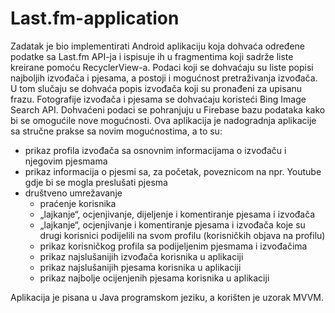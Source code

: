 # Last.fm-application

Zadatak je bio implementirati Android aplikaciju koja dohvaća određene podatke sa Last.fm API-ja i ispisuje ih u fragmentima koji sadrže liste kreirane pomoću RecyclerView-a. Podaci koji se dohvaćaju su liste popisi najboljih izvođača i pjesama, a postoji i mogućnost pretraživanja izvođača. U tom slučaju se dohvaća popis izvođača koji su pronađeni za upisanu frazu. Fotografije izvođača i pjesama se dohvaćaju koristeći Bing Image Search API. Dohvaćeni podaci se pohranjuju u Firebase bazu podataka kako bi se omogućile nove mogućnosti. Ova aplikacija je nadogradnja aplikacije sa stručne prakse sa novim mogućnostima, a to su:

- prikaz profila izvođača sa osnovnim informacijama o izvođaču i njegovim pjesmama
- prikaz informacija o pjesmi sa, za početak, poveznicom na npr. Youtube gdje bi se mogla preslušati pjesma
- društveno umrežavanje
    - praćenje korisnika
    - „lajkanje“, ocjenjivanje, dijeljenje i komentiranje pjesama i izvođača
    - „lajkanje“, ocjenjivanje i komentiranje pjesama i izvođača koje su drugi korisnici podijelili na svom profilu (korisničkih objava na profilu)
    - prikaz korisničkog profila sa podijeljenim pjesmama i izvođačima
    - prikaz najslušanijih izvođača korisnika u aplikaciji
    - prikaz najslušanijih pjesama korisnika u aplikaciji
    - prikaz najbolje ocijenjenih pjesama korisnika u aplikaciji

Aplikacija je pisana u Java programskom jeziku, a korišten je uzorak MVVM.
